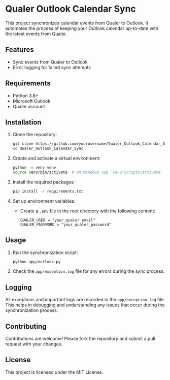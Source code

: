 # Qualer Outlook Calendar Sync

This project synchronizes calendar events from Qualer to Outlook. It automates the process of keeping your Outlook calendar up-to-date with the latest events from Qualer.

## Features

- Sync events from Qualer to Outlook
- Error logging for failed sync attempts

## Requirements

- Python 3.8+
- Microsoft Outlook
- Qualer account

## Installation

1. Clone the repository:
    ```sh
    git clone https://github.com/yourusername/Qualer_Outlook_Calendar_Sync.git
    cd Qualer_Outlook_Calendar_Sync
    ```

2. Create and activate a virtual environment:
    ```sh
    python -m venv venv
    source venv/bin/activate  # On Windows use `venv\Scripts\activate`
    ```

3. Install the required packages:
    ```sh
    pip install -r requirements.txt
    ```

4. Set up environment variables:
    - Create a `.env` file in the root directory with the following content:
        ```properties
        QUALER_USER = "your_qualer_email"
        QUALER_PASSWORD = "your_qualer_password"
        ```

## Usage

1. Run the synchronization script:
    ```sh
    python app/outlook.py
    ```

2. Check the `app/exception.log` file for any errors during the sync process.

## Logging

All exceptions and important logs are recorded in the `app/exception.log` file. This helps in debugging and understanding any issues that occur during the synchronization process.

## Contributing

Contributions are welcome! Please fork the repository and submit a pull request with your changes.

## License

This project is licensed under the MIT License.